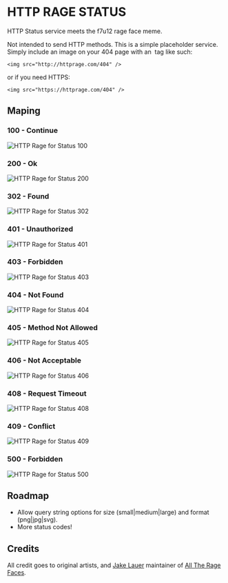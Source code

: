 # HTTP RAGE STATUS

HTTP Status service meets the f7u12 rage face meme. 

Not intended to send HTTP methods. This is a simple placeholder service. Simply include an image on your 404 page with an <img> tag like such:

	<img src="http://httprage.com/404" />

or if you need HTTPS: 

	<img src="https://httprage.com/404" />

## Maping

### 100 - Continue
![HTTP Rage for Status 100](https://httprage.com/100 "HTTP Rage for Status 100")

### 200 - Ok
![HTTP Rage for Status 200](https://httprage.com/200 "HTTP Rage for Status 200")

### 302 - Found
![HTTP Rage for Status 302](https://httprage.com/302 "HTTP Rage for Status 302")

### 401 - Unauthorized
![HTTP Rage for Status 401](https://httprage.com/401 "HTTP Rage for Status 401")

### 403 - Forbidden
![HTTP Rage for Status 403](https://httprage.com/403 "HTTP Rage for Status 403")

### 404 - Not Found
![HTTP Rage for Status 404](https://httprage.com/404 "HTTP Rage for Status 404")

### 405 - Method Not Allowed
![HTTP Rage for Status 405](https://httprage.com/405 "HTTP Rage for Status 405")

### 406 - Not Acceptable
![HTTP Rage for Status 406](https://httprage.com/406 "HTTP Rage for Status 406")

### 408 - Request Timeout
![HTTP Rage for Status 408](https://httprage.com/408 "HTTP Rage for Status 408")

### 409 - Conflict
![HTTP Rage for Status 409](https://httprage.com/409 "HTTP Rage for Status 409")

### 500 - Forbidden
![HTTP Rage for Status 500](https://httprage.com/500 "HTTP Rage for Status 500")


## Roadmap

* Allow query string options for size (small|medium|large) and format (png|jpg|svg).
* More status codes!

## Credits

All credit goes to original artists, and [Jake Lauer](http://jakelauer.com/) maintainer of [All The Rage Faces](http://alltheragefaces.com/).
